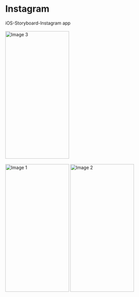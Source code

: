 # Instagram
iOS-Storyboard-Instagram app
<br><br>
<img src="https://github.com/Captain-Yellow/Instagram/assets/50849702/60e77d35-866c-437b-a4f6-b93b7f6c3888" width="200" height="400" alt="Image 3">
<br><br>
<img src="https://github.com/Captain-Yellow/Instagram/assets/50849702/23045c30-9ef2-49ba-91e4-9b46fe1c4440" width="200" height="400" alt="Image 1">
<img src="https://github.com/Captain-Yellow/Instagram/assets/50849702/f6d0e293-c0f1-4620-8c54-0b26c23b439f" width="200" height="400" alt="Image 2">


